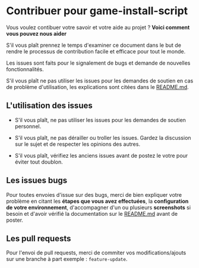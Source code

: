 # Contribuer pour game-install-script
Vous voulez contibuer votre savoir et votre aide au projet ? **Voici comment vous pouvez nous aider**

S'il vous plaît prennez le temps d'examiner ce document dans le but de rendre le processus de contribution facile et efficace pour tout le monde.

Les issues sont faits pour le signalement de bugs et demande de nouvelles fonctionnalités.

S'il vous plaît ne pas utiliser les issues pour les demandes de soutien en cas de problème d'utilisation, les explications sont citées dans le [README.md](https://github.com/SimonDevelop/game-install-script/blob/master/README.md).


## L'utilisation des issues
* S'il vous plaît, ne pas utiliser les issues pour les demandes de soutien personnel.

* S'il vous plaît, ne pas dérailler ou troller les issues. Gardez la discussion sur le sujet et de respecter les opinions des autres.

* S'il vous plaît, vérifiez les anciens issues avant de postez le votre pour éviter tout doublon.


## Les issues bugs
Pour toutes envoies d'issue sur des bugs, merci de bien expliquer votre problème en citant les **étapes que vous avez effectuées**, la **configuration de votre environnement**, d'accompagner d'un ou plusieurs **screenshots** si besoin et d'avoir vérifié la documentation sur le [README.md](https://github.com/SimonDevelop/game-install-script/blob/master/README.md) avant de poster.

## Les pull requests
Pour l'envoi de pull requests, merci de commiter vos modifications/ajouts sur une branche à part exemple : `feature-update`.
